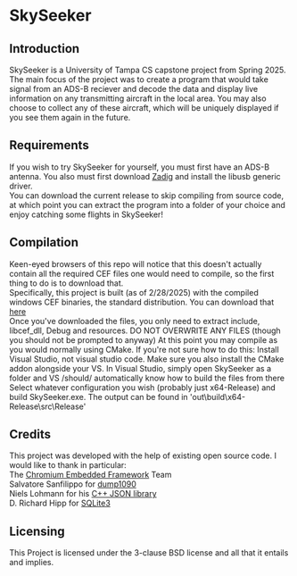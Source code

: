 # SkySeeker

## Introduction
SkySeeker is a University of Tampa CS capstone project from Spring 2025. The main focus of the project was to create a program that would take signal from an ADS-B reciever and decode the data and display live
information on any transmitting aircraft in the local area. You may also choose to collect any of these aircraft, which will be uniquely displayed if you see them again in the future.

## Requirements
If you wish to try SkySeeker for yourself, you must first have an ADS-B antenna. You also must first download [Zadig](https://zadig.akeo.ie/) and install the libusb generic driver.
<br>You can download the current release to skip compiling from source code, at which point you can extract the program into a folder of your choice and enjoy catching some flights in SkySeeker!

## Compilation
Keen-eyed browsers of this repo will notice that this doesn't actually contain all the required CEF files one would need to compile, so the first thing to do is to download that.
<br>Specifically, this project is built (as of 2/28/2025) with the compiled windows CEF binaries, the standard distribution.
You can download that [here](https://cef-builds.spotifycdn.com/cef_binary_133.4.2%2Bg0852ba6%2Bchromium-133.0.6943.127_windows64.tar.bz2)
<br>Once you've downloaded the files, you only need to extract include, libcef_dll, Debug and resources. DO NOT OVERWRITE ANY FILES (though you should not be prompted to anyway)
At this point you may compile as you would normally using CMake. If you're not sure how to do this:
Install Visual Studio, not visual studio code. Make sure you also install the CMake addon alongside your VS.
In Visual Studio, simply open SkySeeker as a folder and VS /should/ automatically know how to build the files from there
Select whatever configuration you wish (probably just x64-Release) and build SkySeeker.exe.
The output can be found in 'out\build\x64-Release\src\Release\'

## Credits
This project was developed with the help of existing open source code. I would like to thank in particular:
<br>The [Chromium Embedded Framework](https://github.com/chromiumembedded/cef) Team
<br>Salvatore Sanfilippo for [dump1090](https://github.com/antirez/dump1090)
<br>Niels Lohmann for his [C++ JSON library](https://github.com/nlohmann/json)
<br>D. Richard Hipp for [SQLite3](https://www.sqlite.org/)

## Licensing
This Project is licensed under the 3-clause BSD license and all that it entails and implies.